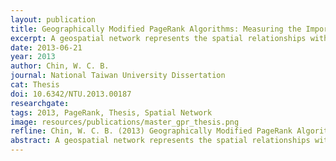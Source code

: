 ```yaml
---
layout: publication
title: Geographically Modified PageRank Algorithms: Measuring the Importance of Nodes in a Geospatial Network
excerpt: A geospatial network represents the spatial relationships with the network perspective.  Within the scope of social network analysis, the network topology characteristics, including network centrality, small world and scale-free properties, have been well studied, and these concepts can also provide important implications on measuring the important of places in the geospatial network. PageRank (PR), which is an important link analysis algorithm, is what Google uses to determine how important a page is on the web. However, most measures of network analysis were designed to understand network topological structures rather than geographical structures. 
date: 2013-06-21
year: 2013
author: Chin, W. C. B.
journal: National Taiwan University Dissertation
cat: Thesis
doi: 10.6342/NTU.2013.00187
researchgate: 
tags: 2013, PageRank, Thesis, Spatial Network
image: resources/publications/master_gpr_thesis.png
refline: Chin, W. C. B. (2013) Geographically Modified PageRank Algorithms: Measuring the Importance of Nodes in a Geospatial Network. Department of Geography, National Taiwan University.
abstract: A geospatial network represents the spatial relationships with the network perspective.  Within the scope of social network analysis, the network topology characteristics, including network centrality, small world and scale-free properties, have been well studied, and these concepts can also provide important implications on measuring the important of places in the geospatial network. PageRank (PR), which is an important link analysis algorithm, is what Google uses to determine how important a page is on the web. However, most measures of network analysis were designed to understand network topological structures rather than geographical structures. Therefore, these measures have not considered the geographical relationships as their main concern, including geographical distance decay effect between nodes. This study incorporates geographic properties, including distance-decay and spatial interactions among nodes, and proposes two modified PR algorithms, Inverse-Distance PageRank (IDPR) and Geographical PageRank (GPR). To test the performance of the index of importance (including IDPR and GPR), this study did two experiments with the inter-city network of Taiwan. In the first experiment, this study calculated the index of importance, and this study used the population data and inter-townships car flow data as observed data to check the Spearman Rank Correlation, and compared the correlation results with existing algorithms: PR and Weighted PageRank (WPR); in the second experiment, this study explore the changes of node’s importance between before and after the construction of Taiwan High Speed Rail System. Our findings in the first experiment showed that IDPR and GPR are better correlated to the observed data, and our findings in the second experiment showed that the GPR and WPR could capture the transitive effect. Since IDPR and GPR take the distance decay effect into account, results using the algorithms can capture more geographical properties. In conclusion, IDPR and GPR are better metrics to be used in geospatial network analysis; but, if the transitive effect is an important feature in the analysis, GPR is a better metric.
---
```

